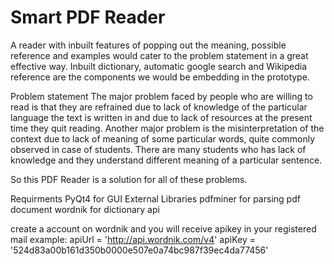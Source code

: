 # Smart PDF Reader
A  reader with inbuilt features of popping out the meaning, possible reference and examples would cater to the problem statement in a great effective way.
Inbuilt dictionary, automatic google search and Wikipedia reference are the components we would be embedding in the prototype.

Problem statement 
The major problem faced by people who are willing to read is that they are refrained due to lack of knowledge of the particular language the text is written in and due to lack of resources at the present time they quit reading. Another major problem is the misinterpretation of the context due to lack of meaning of some particular words, quite commonly observed in case of students. There are many students who has lack of knowledge and they understand different meaning of a particular sentence.

So this PDF Reader is a solution for all of these problems.

Requirments
  PyQt4 for GUI 
External Libraries
  pdfminer for parsing pdf document
  wordnik for dictionary api

create a account on wordnik and you will receive apikey in your registered mail
example:
apiUrl = 'http://api.wordnik.com/v4'
apiKey = '524d83a00b161d350b0000e507e0a74bc987f39ec4da77456'
